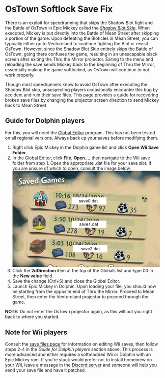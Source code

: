 # OsTown Softlock Save Fix

There is an exploit for speedrunning that skips the Shadow Blot fight and the Battle of OsTown in Epic Mickey called the *[Shadow Blot Skip](https://www.youtube.com/watch?v=Gkl3jxxvxqQ)*. When executed, Mickey is put directly into the Battle of Mean Street after skipping a portion of the game. Upon defeating the Bloticles in Mean Street, you can typically either go to Ventureland to continue fighting the Blot or revisit OsTown. However, since the Shadow Blot Skip entirely skips the Battle of OsTown, going there confuses the game, resulting in an unescapable black screen after exiting the Thru the Mirror projector. Exiting to the menu and reloading the save sends Mickey back to the beginning of Thru the Mirror, essentially making the game softlocked, as OsTown will continue to not work properly.

Though most speedrunners know to avoid OsTown after executing the Shadow Blot skip, unsuspecting players occasionally encounter this bug by accident and ruin their save files. This page provides a guide for recovering broken save files by changing the projector screen direction to send Mickey back to Mean Street.

## Guide for Dolphin players
For this, you will need the [Global Editor](tools/global-editor) program. This has not been tested on all regional versions. Always back up your saves before modifying them.

1. Right click Epic Mickey in the Dolphin game list and click __Open Wii Save Folder__.
2. In the Global Editor, click __File__, __Open...__, then navigate to the Wii save folder from step 1. Open the appropriate .dat file for your save slot. If you are unsure of which to open, consult the image below.<img src="/site-images/save-legend.png" class="article-image">
3. Click the __2dDirection__ item at the top of the Globals list and type 00 in the __New value__ field.
4. Save the change (Ctrl+S) and close the Global Editor.
5. Launch Epic Mickey in Dolphin. Upon loading your file, you should now be starting from the opposite end of Thru the Mirror. Proceed to Mean Street, then enter the Ventureland projector to proceed through the game.

__NOTE:__ Do not enter the OsTown projector again, as this will put you right back to where you started.

## Note for Wii players
Consult the [save files page](./save-files) for information on editing Wii saves, then follow steps 2-4 in the *Guide for Dolphin players* section above. This process is more advanced and either requires a softmodded Wii or Dolphin with an Epic Mickey rom. If you're stuck would prefer not to install homebrew on your Wii, leave a message in the [Discord server](https://discord.epicmickey.wiki) and someone will help you send your save file and have it patched.